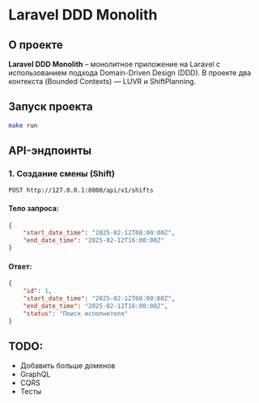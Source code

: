 # Laravel DDD Monolith

## О проекте

**Laravel DDD Monolith** – монолитное приложение на Laravel с использованием подхода Domain-Driven Design (DDD). В проекте два контекста (Bounded Contexts) — LUVR и ShiftPlanning.

## Запуск проекта

```bash
make run
```


## API-эндпоинты

### 1. Создание смены (Shift)

```http
POST http://127.0.0.1:8000/api/v1/shifts
```

#### **Тело запроса:**

```json
{
    "start_date_time": "2025-02-12T08:00:00Z",
    "end_date_time": "2025-02-12T16:00:00Z"
}
```

#### **Ответ:**

```json
{
    "id": 1,
    "start_date_time": "2025-02-12T08:00:00Z",
    "end_date_time": "2025-02-12T16:00:00Z",
    "status": "Поиск исполнителя"
}
```

## TODO:

- Добавить больше доменов
- GraphQL
- CQRS
- Тесты